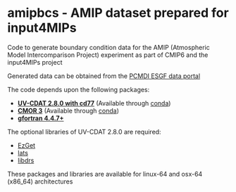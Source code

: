 # amipbcs - AMIP dataset prepared for input4MIPs
Code to generate boundary condition data for the AMIP (Atmospheric Model Intercomparison Project) experiment as part of CMIP6 and the input4MIPs project

Generated data can be obtained from the [PCMDI ESGF data portal](https://esgf-node.llnl.gov/search/input4mips/)

The code depends upon the following packages:
- [**UV-CDAT 2.8.0 with cd77**](https://github.com/UV-CDAT/uvcdat) (Available through [conda](https://anaconda.org/uvcdat/uvcdat/files))
- [**CMOR 3**](https://github.com/PCMDI/cmor) (Available through [conda](https://anaconda.org/PCMDI/cmor/files))
- [**gfortran 4.4.7+**](https://gcc.gnu.org/wiki/GFortran)

The optional libraries of UV-CDAT 2.8.0 are required:
- [EzGet](https://github.com/UV-CDAT/EzGet)
- [lats](https://github.com/UV-CDAT/lats)
- [libdrs](https://github.com/UV-CDAT/libdrs)

These packages and libraries are available for linux-64 and osx-64 (x86_64) architectures
